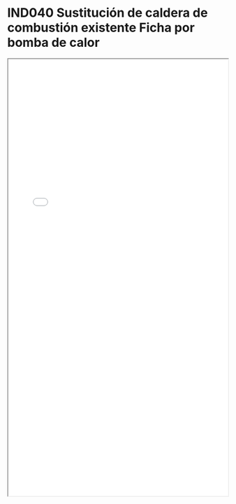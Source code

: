 # IND040  Sustitución de caldera de combustión existente Ficha por bomba de calor

<iframe src="../IND040  Sustitución de caldera de combustión existente Ficha por bomba de calor.pdf" width="100%" height="1000px"></iframe>
